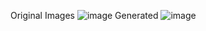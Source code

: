 Original Images
![image](https://github.com/Megh-Zyke/Team_NAMI/assets/97515984/92ffb4d9-ce67-4ad0-9319-c573b0f0dbd1)
Generated
![image](https://github.com/Megh-Zyke/Team_NAMI/assets/97515984/a328821d-076f-479f-a96c-4370bf5ffc9d)
